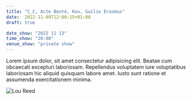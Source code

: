 ```yaml
---
title: "C_C, Acte Bonté, Kou, Guilio Erasmus"
date:  2022-11-09T12:00:15+01:00
draft: true

date_show: "2022 11 13"
time_show: "20:00"
venue_show: "private show"
---
```


Lorem ipsum dolor, sit amet consectetur adipisicing elit. Beatae cum obcaecati excepturi laboriosam. Repellendus voluptatem iure voluptatibus laboriosam hic aliquid quisquam labore amet. Iusto sunt ratione et assumenda exercitationem minima.

![Lou Reed](/lou-reed-transformer-Cover-Art.webp)
